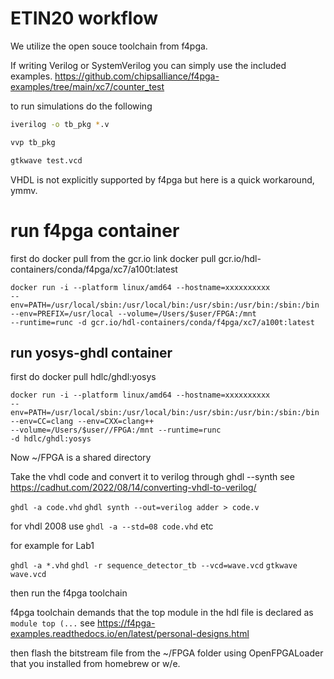 # ETIN20 workflow
We utilize the open souce toolchain from f4pga.

If writing Verilog or SystemVerilog you can simply use the included examples.
https://github.com/chipsalliance/f4pga-examples/tree/main/xc7/counter_test

to run simulations do the following

```bash
iverilog -o tb_pkg *.v
```
```bash
vvp tb_pkg
```
```bash
gtkwave test.vcd
```



VHDL is not explicitly supported by f4pga but here is a quick workaround, ymmv.

# run f4pga container

first do docker pull from the gcr.io link
docker pull gcr.io/hdl-containers/conda/f4pga/xc7/a100t:latest

```docker
docker run -i --platform linux/amd64 --hostname=xxxxxxxxxx 
--env=PATH=/usr/local/sbin:/usr/local/bin:/usr/sbin:/usr/bin:/sbin:/bin 
--env=PREFIX=/usr/local --volume=/Users/$user/FPGA:/mnt 
--runtime=runc -d gcr.io/hdl-containers/conda/f4pga/xc7/a100t:latest
```

## run yosys-ghdl container

first do docker pull hdlc/ghdl:yosys

```docker
docker run -i --platform linux/amd64 --hostname=xxxxxxxxxx 
--env=PATH=/usr/local/sbin:/usr/local/bin:/usr/sbin:/usr/bin:/sbin:/bin 
--env=CC=clang --env=CXX=clang++ 
--volume=/Users/$user//FPGA:/mnt --runtime=runc 
-d hdlc/ghdl:yosys
```

Now ~/FPGA is a shared directory

Take the vhdl code and convert it to verilog through ghdl --synth
see https://cadhut.com/2022/08/14/converting-vhdl-to-verilog/

`ghdl -a code.vhd`
`ghdl synth --out=verilog adder > code.v`

for vhdl 2008 use 
`ghdl -a --std=08 code.vhd`
etc

for example for Lab1

`ghdl -a *.vhd`
`ghdl -r sequence_detector_tb --vcd=wave.vcd`
`gtkwave wave.vcd`

then run the f4pga toolchain

f4pga toolchain demands that the top module in the hdl file is declared as 
`module top (...`
see https://f4pga-examples.readthedocs.io/en/latest/personal-designs.html

then flash the bitstream file from the ~/FPGA folder using OpenFPGALoader that you installed from homebrew or w/e.
